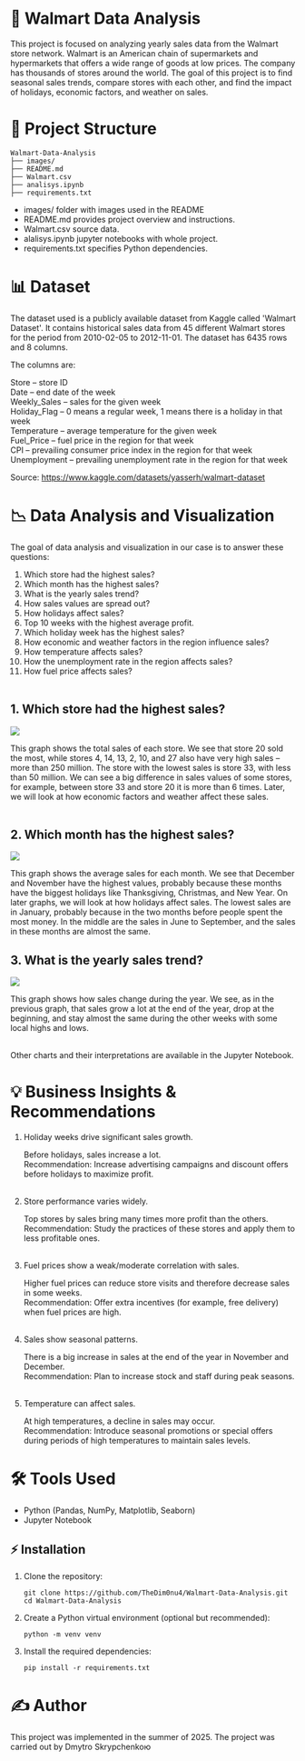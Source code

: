 # 🛒 Walmart Data Analysis
This project is focused on analyzing yearly sales data from the Walmart store network. Walmart is an American chain of supermarkets and hypermarkets that offers a wide range of goods at low prices. The company has thousands of stores around the world. The goal of this project is to find seasonal sales trends, compare stores with each other, and find the impact of holidays, economic factors, and weather on sales.



# 📁 Project Structure

```
Walmart-Data-Analysis
├── images/
├── README.md
├── Walmart.csv
├── analisys.ipynb
├── requirements.txt
```

- images/ folder with images used in the README
- README.md provides project overview and instructions.
- Walmart.csv source data.
- alalisys.ipynb jupyter notebooks with whole project.
- requirements.txt specifies Python dependencies.



# 📊 Dataset 
The dataset used is a publicly available dataset from Kaggle called 'Walmart Dataset'. It contains historical sales data from 45 different Walmart stores for the period from 2010-02-05 to 2012-11-01. The dataset has 6435 rows and 8 columns. <br>

The columns are:<br>

Store – store ID<br>
Date – end date of the week<br>
Weekly_Sales – sales for the given week<br>
Holiday_Flag – 0 means a regular week, 1 means there is a holiday in that week<br>
Temperature – average temperature for the given week<br>
Fuel_Price – fuel price in the region for that week<br>
CPI – prevailing consumer price index in the region for that week<br>
Unemployment – prevailing unemployment rate in the region for that week<br>

Source: https://www.kaggle.com/datasets/yasserh/walmart-dataset



# 📉 Data Analysis and Visualization

The goal of data analysis and visualization in our case is to answer these questions:<br>

1. Which store had the highest sales?
2. Which month has the highest sales?
3. What is the yearly sales trend?
4. How sales values are spread out?
5. How holidays affect sales?
6. Top 10 weeks with the highest average profit.
7. Which holiday week has the highest sales?
8. How economic and weather factors in the region influence sales?
9. How temperature affects sales?
10. How the unemployment rate in the region affects sales?
11. How fuel price affects sales? <br><br>



## 1. Which store had the highest sales? <br>

<img src="images/1.png"> <br>

This graph shows the total sales of each store. We see that store 20 sold the most, while stores 4, 14, 13, 2, 10, and 27 also have very high sales – more than 250 million. The store with the lowest sales is store 33, with less than 50 million. We can see a big difference in sales values of some stores, for example, between store 33 and store 20 it is more than 6 times. Later, we will look at how economic factors and weather affect these sales.  <br><br>



## 2. Which month has the highest sales? <br>

<img src="images/2.png"> <br>

This graph shows the average sales for each month. We see that December and November have the highest values, probably because these months have the biggest holidays like Thanksgiving, Christmas, and New Year. On later graphs, we will look at how holidays affect sales. The lowest sales are in January, probably because in the two months before people spent the most money. In the middle are the sales in June to September, and the sales in these months are almost the same.



## 3. What is the yearly sales trend? <br>

<img src="images/3.png"> <br>  

This graph shows how sales change during the year. We see, as in the previous graph, that sales grow a lot at the end of the year, drop at the beginning, and stay almost the same during the other weeks with some local highs and lows. <br><br>



Other charts and their interpretations are available in the Jupyter Notebook.



# 💡 Business Insights & Recommendations

1. Holiday weeks drive significant sales growth. <br>

    Before holidays, sales increase a lot. <br>
    Recommendation: Increase advertising campaigns and discount offers before holidays to maximize profit. <br><br>

2. Store performance varies widely. <br>

    Top stores by sales bring many times more profit than the others. <br>
    Recommendation: Study the practices of these stores and apply them to less profitable ones. <br><br>

3. Fuel prices show a weak/moderate correlation with sales. <br>

    Higher fuel prices can reduce store visits and therefore decrease sales in some weeks. <br>
    Recommendation: Offer extra incentives (for example, free delivery) when fuel prices are high. <br><br>

4. Sales show seasonal patterns. <br>

    There is a big increase in sales at the end of the year in November and December. <br>
    Recommendation: Plan to increase stock and staff during peak seasons. <br><br>

5. Temperature can affect sales. <br>

    At high temperatures, a decline in sales may occur. <br>
    Recommendation: Introduce seasonal promotions or special offers during periods of high temperatures to maintain sales levels.



# 🛠️ Tools Used

- Python (Pandas, NumPy, Matplotlib, Seaborn)
- Jupyter Notebook



## ⚡ Installation

1. Clone the repository: <br>

   `git clone https://github.com/TheDim0nu4/Walmart-Data-Analysis.git` <br>
   `cd Walmart-Data-Analysis` <br>
   
2. Create a Python virtual environment (optional but recommended): <br>

   `python -m venv venv` <br>

3. Install the required dependencies: <br>

   `pip install -r requirements.txt` <br>



# ✍️ Author

This project was implemented in the summer of 2025. The project was carried out by Dmytro Skrypchenkoю



